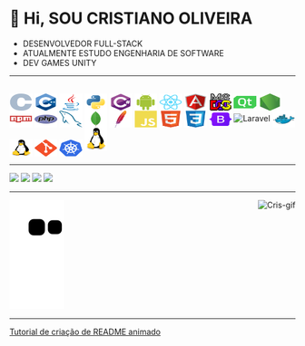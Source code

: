 # 👋 Hi, SOU CRISTIANO OLIVEIRA
- DESENVOLVEDOR FULL-STACK  
- ATUALMENTE ESTUDO ENGENHARIA DE SOFTWARE  
- DEV GAMES UNITY  

---

<div style="display: inline_block"><br> 
  <img align="center" alt="Cris-C" height="30" width="40" src="https://raw.githubusercontent.com/devicons/devicon/master/icons/c/c-original.svg">
  <img align="center" alt="Cris-C++" height="30" width="40" src="https://raw.githubusercontent.com/devicons/devicon/master/icons/cplusplus/cplusplus-original.svg">
  <img align="center" alt="Cris-Java" height="30" width="40" src="https://raw.githubusercontent.com/devicons/devicon/master/icons/java/java-original.svg">
  <img align="center" alt="Cris-Python" height="30" width="40" src="https://raw.githubusercontent.com/devicons/devicon/master/icons/python/python-original.svg">
  <img align="center" alt="Cris-Csharp" height="30" width="40" src="https://raw.githubusercontent.com/devicons/devicon/master/icons/csharp/csharp-original.svg">
  <img align="center" alt="Cris-Android" height="30" width="40" src="https://raw.githubusercontent.com/devicons/devicon/master/icons/android/android-original.svg">
  <img align="center" alt="Cris-React" height="30" width="40" src="https://raw.githubusercontent.com/devicons/devicon/master/icons/react/react-original.svg">
  <img align="center" alt="Cris-Angular" height="30" width="40" src="https://raw.githubusercontent.com/devicons/devicon/master/icons/angularjs/angularjs-original.svg">
  <img align="center" alt="Cris-Msdos" height="30" width="40" src="https://raw.githubusercontent.com/devicons/devicon/master/icons/msdos/msdos-original.svg">
  <img align="center" alt="Cris-Qt" height="30" width="40" src="https://raw.githubusercontent.com/devicons/devicon/master/icons/qt/qt-original.svg">
  <img align="center" alt="Cris-Nodejs" height="30" width="40" src="https://raw.githubusercontent.com/devicons/devicon/master/icons/nodejs/nodejs-original.svg">
  <img align="center" alt="Cris-Npm" height="30" width="40" src="https://raw.githubusercontent.com/devicons/devicon/master/icons/npm/npm-original-wordmark.svg">
  <img align="center" alt="Cris-Php" height="30" width="40" src="https://raw.githubusercontent.com/devicons/devicon/master/icons/php/php-original.svg">
  <img align="center" alt="Cris-Mysql" height="30" width="40" src="https://raw.githubusercontent.com/devicons/devicon/master/icons/mysql/mysql-original.svg">
  <img align="center" alt="Cris-Mongodb" height="30" width="40" src="https://raw.githubusercontent.com/devicons/devicon/master/icons/mongodb/mongodb-original.svg">
  <img align="center" alt="Cris-Apache" height="30" width="40" src="https://raw.githubusercontent.com/devicons/devicon/master/icons/apache/apache-original.svg">
  <img align="center" alt="Cris-Js" height="30" width="40" src="https://raw.githubusercontent.com/devicons/devicon/master/icons/javascript/javascript-plain.svg">
  <img align="center" alt="Cris-HTML" height="30" width="40" src="https://raw.githubusercontent.com/devicons/devicon/master/icons/html5/html5-original.svg">
  <img align="center" alt="Cris-CSS" height="30" width="40" src="https://raw.githubusercontent.com/devicons/devicon/master/icons/css3/css3-original.svg">
  <img align="center" alt="Cris-Bootstrap" height="30" width="40" src="https://raw.githubusercontent.com/devicons/devicon/master/icons/bootstrap/bootstrap-original.svg">
 <!-- Laravel -->
<img alt="Laravel" width="40" height="40" src="https://cdn.jsdelivr.net/gh/devicons/devicon@latest/icons/aarch64/aarch64-original.svg" >
<!-- Docker -->
<img align="center" alt="Docker" height="30" width="40" src="https://raw.githubusercontent.com/devicons/devicon/master/icons/docker/docker-original.svg">
<!-- Linux -->
<img align="center" alt="Linux" height="30" width="40" src="https://raw.githubusercontent.com/devicons/devicon/master/icons/linux/linux-original.svg">
<!-- Git -->
<img align="center" alt="Git" height="30" width="40" src="https://raw.githubusercontent.com/devicons/devicon/master/icons/git/git-original.svg">
<!-- Kubernetes -->
<img align="center" alt="Kubernetes" height="30" width="40" src="https://raw.githubusercontent.com/devicons/devicon/master/icons/kubernetes/kubernetes-plain.svg">
<img src="https://raw.githubusercontent.com/devicons/devicon/master/icons/linux/linux-original.svg" title="Linux" alt="Linux" width="40" height="40"/> 
   
</div>
  
---

<div>
  <a href="https://www.youtube.com/channel/UCkNsWkas2pwDltaer_USZZA/featured" target="_blank"><img src="https://img.shields.io/badge/YouTube-FF0000?style=for-the-badge&logo=youtube&logoColor=white" target="_blank"></a>
  <a href="https://www.instagram.com/zeusnetuno/" target="_blank"><img src="https://img.shields.io/badge/-Instagram-%23E4405F?style=for-the-badge&logo=instagram&logoColor=white" target="_blank"></a>
  <a href="https://discord.com/channels/@me" target="_blank"><img src="https://img.shields.io/badge/Discord-7289DA?style=for-the-badge&logo=discord&logoColor=white" target="_blank"></a> 
  <a href="https://www.linkedin.com/in/cristiano-oliveira-3b6022126/" target="_blank"><img src="https://img.shields.io/badge/-LinkedIn-%230077B5?style=for-the-badge&logo=linkedin&logoColor=white" target="_blank"></a>   
</div>

---

<!-- Gifzinho -->
<img align="right" alt="Cris-gif" src="https://cdn.discordapp.com/attachments/795358919417397249/825430589581688872/hi.gif">

<!-- Cobra animada -->
![Snake animation](https://github.com/cristianobrito/cristianobrito/blob/output/github-contribution-grid-snake.svg)

---

<!-- Créditos tutor -->
[Tutorial de criação de README animado](https://www.youtube.com/watch?v=TsaLQAetPLU)
